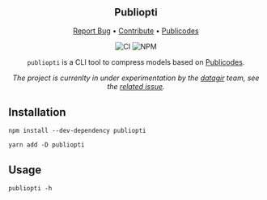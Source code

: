 <div align="center">
  <h3 align="center">
	<big>Publiopti</big>
  </h3>
  <p align="center">
   <a href="https://github.com/EmileRolley/publiopti/issues">Report Bug</a>
   •
   <a href="https://github.com/EmileRolley/publiopti/blob/master/CONTRIBUTING.md">Contribute</a>
   •
   <a href="https://publi.codes">Publicodes</a>
  </p>

![CI][ci-link] ![NPM][npm-link]

`publiopti` is a CLI tool to compress models based on [Publicodes](https://publi.codes).

<i>The project is currenlty in under experimentation by the [datagir](https://github.com/datagir) team, see the [related issue](https://github.com/orgs/datagir/projects/7?pane=issue&itemId=14616629).</i>

</div>

## Installation

```
npm install --dev-dependency publiopti

yarn add -D publiopti
```

## Usage

```
publiopti -h
```

[ci-link]: https://github.com/EmileRolley/publiopti/actions/workflows/build.yml/badge.svg
[npm-link]: https://img.shields.io/npm/v/publiopti
